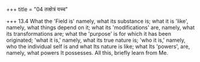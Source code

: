 +++
title = "04 तत्क्षेत्रं यच्च"

+++
13.4 What the 'Field is' namely, what its substance is; what it is
'like', namely, what things depend on it; what its 'modifications' are,
namely, what its transformations are; what the 'purpose' is for which it has been originated; 'what it is,' namely, what its true nature is; 'who it is,' namely, who the individual self is and what Its nature is like;
what Its 'powers', are, namely, what powers It possesses. All this,
briefly learn from Me.
